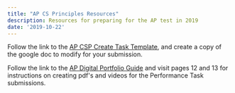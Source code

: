 ```yaml
---
title: "AP CS Principles Resources"
description: Resources for preparing for the AP test in 2019
date: '2019-10-22'
---
```

Follow the link to the [AP CSP Create Task Template](https://docs.google.com/document/d/1olBPv7hDjtKNsTuTXCfGR9-MiUq7E4Rw6u8gzCbKq0w/edit), and create a copy of the google doc to modify for your submission. 

Follow the link to the [AP Digital Portfolio Guide](https://secure-media.collegeboard.org/digitalServices/pdf/ap/computer-science-principles-digital-portfolio-student-guide.pdf) and visit pages 12 and 13 for instructions on creating pdf's and videos for the Performance Task submissions. 
